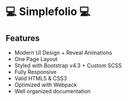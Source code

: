 # 💻 Simplefolio 💻



## Features

- Modern UI Design + Reveal Animations
- One Page Layout
- Styled with Bootstrap v4.3 + Custom SCSS
- Fully Responsive
- Valid HTML5 & CSS3
- Optimized with Webpack
- Well organized documentation
